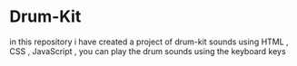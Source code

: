 # Drum-Kit
in this repository i have created a project of drum-kit sounds using HTML , CSS , JavaScript , you can play the drum sounds using the keyboard keys
